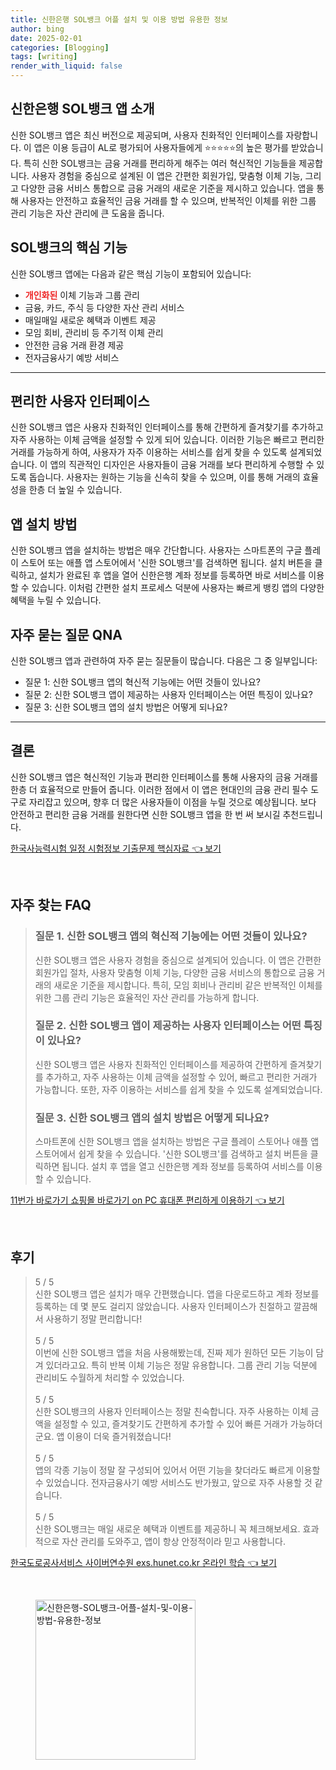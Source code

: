 ```yaml
---
title: 신한은행 SOL뱅크 어플 설치 및 이용 방법 유용한 정보
author: bing
date: 2025-02-01
categories: [Blogging]
tags: [writing]
render_with_liquid: false
---
```



<h2 id='신한은행_SOL뱅크_앱_소개'>신한은행 SOL뱅크 앱 소개</h2>

<p>신한 SOL뱅크 앱은 최신 버전으로 제공되며, 사용자 친화적인 인터페이스를 자랑합니다. 이 앱은 이용 등급이 AL로 평가되어 사용자들에게 ⭐⭐⭐⭐⭐의 높은 평가를 받았습니다. 특히 신한 SOL뱅크는 금융 거래를 편리하게 해주는 여러 혁신적인 기능들을 제공합니다. 사용자 경험을 중심으로 설계된 이 앱은 간편한 회원가입, 맞춤형 이체 기능, 그리고 다양한 금융 서비스 통합으로 금융 거래의 새로운 기준을 제시하고 있습니다. 앱을 통해 사용자는 안전하고 효율적인 금융 거래를 할 수 있으며, 반복적인 이체를 위한 그룹 관리 기능은 자산 관리에 큰 도움을 줍니다.</p>

<h2 id='솔뱅크의_핵심_기능'>SOL뱅크의 핵심 기능</h2>

<p>신한 SOL뱅크 앱에는 다음과 같은 핵심 기능이 포함되어 있습니다:</p>

<ul>
    <li><b><span style="color: #ee2323;">개인화된</span></b> 이체 기능과 그룹 관리</li>
    <li>금융, 카드, 주식 등 다양한 자산 관리 서비스</li>
    <li>매일매일 새로운 혜택과 이벤트 제공</li>
    <li>모임 회비, 관리비 등 주기적 이체 관리</li>
    <li>안전한 금융 거래 환경 제공</li>
    <li>전자금융사기 예방 서비스</li>
</ul>

<hr />

<h2 id='편리한_사용자_인터페이스'>편리한 사용자 인터페이스</h2>

<p>신한 SOL뱅크 앱은 사용자 친화적인 인터페이스를 통해 간편하게 즐겨찾기를 추가하고 자주 사용하는 이체 금액을 설정할 수 있게 되어 있습니다. 이러한 기능은 빠르고 편리한 거래를 가능하게 하여, 사용자가 자주 이용하는 서비스를 쉽게 찾을 수 있도록 설계되었습니다. 이 앱의 직관적인 디자인은 사용자들이 금융 거래를 보다 편리하게 수행할 수 있도록 돕습니다. 사용자는 원하는 기능을 신속히 찾을 수 있으며, 이를 통해 거래의 효율성을 한층 더 높일 수 있습니다.</p>

<h2 id='앱_설치_방법'>앱 설치 방법</h2>

<p>신한 SOL뱅크 앱을 설치하는 방법은 매우 간단합니다. 사용자는 스마트폰의 구글 플레이 스토어 또는 애플 앱 스토어에서 '신한 SOL뱅크'를 검색하면 됩니다. 설치 버튼을 클릭하고, 설치가 완료된 후 앱을 열어 신한은행 계좌 정보를 등록하면 바로 서비스를 이용할 수 있습니다. 이처럼 간편한 설치 프로세스 덕분에 사용자는 빠르게 뱅킹 앱의 다양한 혜택을 누릴 수 있습니다.</p>

<h2 id='자주_묻는_질문_QNA'>자주 묻는 질문 QNA</h2>

<p>신한 SOL뱅크 앱과 관련하여 자주 묻는 질문들이 많습니다. 다음은 그 중 일부입니다:</p>

<ul>
    <li>질문 1: 신한 SOL뱅크 앱의 혁신적 기능에는 어떤 것들이 있나요?</li>
    <li>질문 2: 신한 SOL뱅크 앱이 제공하는 사용자 인터페이스는 어떤 특징이 있나요?</li>
    <li>질문 3: 신한 SOL뱅크 앱의 설치 방법은 어떻게 되나요?</li>
</ul>

<hr />

<h2 id='결론'>결론</h2>

<p>신한 SOL뱅크 앱은 혁신적인 기능과 편리한 인터페이스를 통해 사용자의 금융 거래를 한층 더 효율적으로 만들어 줍니다. 이러한 점에서 이 앱은 현대인의 금융 관리 필수 도구로 자리잡고 있으며, 향후 더 많은 사용자들이 이점을 누릴 것으로 예상됩니다. 보다 안전하고 편리한 금융 거래를 원한다면 신한 SOL뱅크 앱을 한 번 써 보시길 추천드립니다.</p>


<p><a class="click-button" title="한국사능력시험 일정 시험정보 기출문제 핵심자료" href="https://yellowplanner.github.io/posts/%ED%95%9C%EA%B5%AD%EC%82%AC%EB%8A%A5%EB%A0%A5%EC%8B%9C%ED%97%98-%EC%9D%BC%EC%A0%95-%EC%8B%9C%ED%97%98%EC%A0%95%EB%B3%B4-%EA%B8%B0%EC%B6%9C%EB%AC%B8%EC%A0%9C-%ED%95%B5%EC%8B%AC%EC%9E%90%EB%A3%8C/" rel="dofollow">한국사능력시험 일정 시험정보 기출문제 핵심자료 👈 보기</a></p><br>
<h2 id='자주_찾는_FAQ'>자주 찾는 FAQ</h2>
<div itemscope="" itemtype="https://schema.org/FAQPage"> 
<blockquote> 
<div itemscope="" itemprop="mainEntity" itemtype="https://schema.org/Question"> 
<h3 itemprop="name">질문 1. 신한 SOL뱅크 앱의 혁신적 기능에는 어떤 것들이 있나요?</h3> 
<div itemscope="" itemprop="acceptedAnswer" itemtype="https://schema.org/Answer"> 
<span itemprop="text"> 
<p>신한 SOL뱅크 앱은 사용자 경험을 중심으로 설계되어 있습니다. 이 앱은 간편한 회원가입 절차, 사용자 맞춤형 이체 기능, 다양한 금융 서비스의 통합으로 금융 거래의 새로운 기준을 제시합니다. 특히, 모임 회비나 관리비 같은 반복적인 이체를 위한 그룹 관리 기능은 효율적인 자산 관리를 가능하게 합니다.</p> 
</span> 
</div> 
</div> 

<div itemscope="" itemprop="mainEntity" itemtype="https://schema.org/Question"> 
<h3 itemprop="name">질문 2. 신한 SOL뱅크 앱이 제공하는 사용자 인터페이스는 어떤 특징이 있나요?</h3> 
<div itemscope="" itemprop="acceptedAnswer" itemtype="https://schema.org/Answer"> 
<span itemprop="text"> 
<p>신한 SOL뱅크 앱은 사용자 친화적인 인터페이스를 제공하여 간편하게 즐겨찾기를 추가하고, 자주 사용하는 이체 금액을 설정할 수 있어, 빠르고 편리한 거래가 가능합니다. 또한, 자주 이용하는 서비스를 쉽게 찾을 수 있도록 설계되었습니다.</p> 
</span> 
</div> 
</div> 

<div itemscope="" itemprop="mainEntity" itemtype="https://schema.org/Question"> 
<h3 itemprop="name">질문 3. 신한 SOL뱅크 앱의 설치 방법은 어떻게 되나요?</h3> 
<div itemscope="" itemprop="acceptedAnswer" itemtype="https://schema.org/Answer"> 
<span itemprop="text"> 
<p>스마트폰에 신한 SOL뱅크 앱을 설치하는 방법은 구글 플레이 스토어나 애플 앱 스토어에서 쉽게 찾을 수 있습니다. '신한 SOL뱅크'를 검색하고 설치 버튼을 클릭하면 됩니다. 설치 후 앱을 열고 신한은행 계좌 정보를 등록하여 서비스를 이용할 수 있습니다.</p> 
</span> 
</div> 
</div> 

</blockquote> 
</div>
<p><a class="click-button" title="11번가 바로가기 쇼핑몰 바로가기 on PC 휴대폰 편리하게 이용하기" href="https://yellowplanner.github.io/posts/11%EB%B2%88%EA%B0%80-%EB%B0%94%EB%A1%9C%EA%B0%80%EA%B8%B0-%EC%87%BC%ED%95%91%EB%AA%B0-%EB%B0%94%EB%A1%9C%EA%B0%80%EA%B8%B0-on-PC-%ED%9C%B4%EB%8C%80%ED%8F%B0-%ED%8E%B8%EB%A6%AC%ED%95%98%EA%B2%8C-%EC%9D%B4%EC%9A%A9%ED%95%98%EA%B8%B0/" rel="dofollow">11번가 바로가기 쇼핑몰 바로가기 on PC 휴대폰 편리하게 이용하기 👈 보기</a></p><br>
<h2 id='후기'>후기</h2>
<div itemscope itemtype="https://schema.org/Product">
  <blockquote>
  <div itemprop="review" itemscope itemtype="https://schema.org/Review">
      <div itemprop="reviewRating" itemscope itemtype="https://schema.org/Rating"> <span itemprop="ratingValue">5</span> / <span itemprop="bestRating">5</span> </div>
      <span itemprop="reviewBody">신한 SOL뱅크 앱은 설치가 매우 간편했습니다. 앱을 다운로드하고 계좌 정보를 등록하는 데 몇 분도 걸리지 않았습니다. 사용자 인터페이스가 친절하고 깔끔해서 사용하기 정말 편리합니다!</span>
  </div>
  <br>
  <div itemprop="review" itemscope itemtype="https://schema.org/Review">
      <div itemprop="reviewRating" itemscope itemtype="https://schema.org/Rating"> <span itemprop="ratingValue">5</span> / <span itemprop="bestRating">5</span> </div>
      <span itemprop="reviewBody">이번에 신한 SOL뱅크 앱을 처음 사용해봤는데, 진짜 제가 원하던 모든 기능이 담겨 있더라고요. 특히 반복 이체 기능은 정말 유용합니다. 그룹 관리 기능 덕분에 관리비도 수월하게 처리할 수 있었습니다.</span>
  </div>
  <br>
  <div itemprop="review" itemscope itemtype="https://schema.org/Review">
      <div itemprop="reviewRating" itemscope itemtype="https://schema.org/Rating"> <span itemprop="ratingValue">5</span> / <span itemprop="bestRating">5</span> </div>
      <span itemprop="reviewBody">신한 SOL뱅크의 사용자 인터페이스는 정말 친숙합니다. 자주 사용하는 이체 금액을 설정할 수 있고, 즐겨찾기도 간편하게 추가할 수 있어 빠른 거래가 가능하더군요. 앱 이용이 더욱 즐거워졌습니다!</span>
  </div>
  <br>
  <div itemprop="review" itemscope itemtype="https://schema.org/Review">
      <div itemprop="reviewRating" itemscope itemtype="https://schema.org/Rating"> <span itemprop="ratingValue">5</span> / <span itemprop="bestRating">5</span> </div>
      <span itemprop="reviewBody">앱의 각종 기능이 정말 잘 구성되어 있어서 어떤 기능을 찾더라도 빠르게 이용할 수 있었습니다. 전자금융사기 예방 서비스도 반가웠고, 앞으로 자주 사용할 것 같습니다.</span>
  </div>
  <br>
  <div itemprop="review" itemscope itemtype="https://schema.org/Review">
      <div itemprop="reviewRating" itemscope itemtype="https://schema.org/Rating"> <span itemprop="ratingValue">5</span> / <span itemprop="bestRating">5</span> </div>
      <span itemprop="reviewBody">신한 SOL뱅크는 매일 새로운 혜택과 이벤트를 제공하니 꼭 체크해보세요. 효과적으로 자산 관리를 도와주고, 앱이 항상 안정적이라 믿고 사용합니다.</span>
  </div>
  </blockquote>
</div>
<p><a class="click-button" title="한국도로공사서비스 사이버연수원 exs.hunet.co.kr 온라인 학습" href="https://yellowplanner.github.io/posts/%ED%95%9C%EA%B5%AD%EB%8F%84%EB%A1%9C%EA%B3%B5%EC%82%AC%EC%84%9C%EB%B9%84%EC%8A%A4-%EC%82%AC%EC%9D%B4%EB%B2%84%EC%97%B0%EC%88%98%EC%9B%90-exs.hunet.co.kr-%EC%98%A8%EB%9D%BC%EC%9D%B8-%ED%95%99%EC%8A%B5/" rel="dofollow">한국도로공사서비스 사이버연수원 exs.hunet.co.kr 온라인 학습 👈 보기</a></p><br>
<figure class="image"><img src="https://yellowplanner.github.io/assets/img/thumbnail/신한은행-SOL뱅크-어플-설치-및-이용-방법-유용한-정보.webp" alt="신한은행-SOL뱅크-어플-설치-및-이용-방법-유용한-정보" width="256" height="256"></figure>